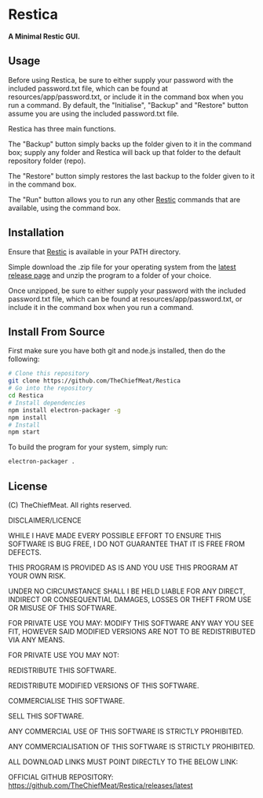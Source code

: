# Restica

**A Minimal Restic GUI.**

## Usage

Before using Restica,  be sure to either supply your password with the included password.txt file, which can be found at resources/app/password.txt, or include it in the command box when you run a command. By default, the "Initialise", "Backup" and "Restore" button assume you are using the included password.txt file.

Restica has three main functions. 

The "Backup" button simply backs up the folder given to it in the command box; supply any folder and Restica will back up that folder to the default repository folder (repo).

The "Restore" button simply restores the last backup to the folder given to it in the command box.

The "Run" button allows you to run any other [Restic](https://github.com/restic/restic) commands that are available, using the command box.




## Installation

Ensure that [Restic](https://github.com/restic/restic) is available in your PATH directory.

Simple download the .zip file for your operating system from the [latest release page](https://github.com/TheChiefMeat/Restica/releases/latest) and unzip the program to a folder of your choice.

Once unzipped, be sure to either supply your password with the included password.txt file, which can be found at resources/app/password.txt, or include it in the command box when you run a command.

## Install From Source

First make sure you have both git and node.js installed, then do the following:

```bash
# Clone this repository
git clone https://github.com/TheChiefMeat/Restica
# Go into the repository
cd Restica
# Install dependencies
npm install electron-packager -g
npm install
# Install 
npm start
```

To build the program for your system, simply run:

```bash
electron-packager .
```

## License

(C) TheChiefMeat. All rights reserved.

DISCLAIMER/LICENCE 

WHILE I HAVE MADE EVERY POSSIBLE EFFORT TO ENSURE THIS SOFTWARE IS BUG FREE, I DO NOT GUARANTEE THAT IT IS FREE FROM DEFECTS. 

THIS PROGRAM IS PROVIDED AS IS AND YOU USE THIS PROGRAM AT YOUR OWN RISK.

UNDER NO CIRCUMSTANCE SHALL I BE HELD LIABLE FOR ANY DIRECT, INDIRECT OR CONSEQUENTIAL DAMAGES, LOSSES OR THEFT FROM USE OR MISUSE OF THIS SOFTWARE. 

FOR PRIVATE USE YOU MAY:  MODIFY THIS SOFTWARE ANY WAY YOU SEE FIT, HOWEVER SAID MODIFIED VERSIONS ARE NOT TO BE REDISTRIBUTED VIA ANY MEANS.

FOR PRIVATE USE YOU MAY NOT:

REDISTRIBUTE THIS SOFTWARE.

REDISTRIBUTE MODIFIED VERSIONS OF THIS SOFTWARE.

COMMERCIALISE THIS SOFTWARE.

SELL THIS SOFTWARE.

ANY COMMERCIAL USE OF THIS SOFTWARE IS STRICTLY PROHIBITED.

ANY COMMERCIALISATION OF THIS SOFTWARE IS STRICTLY PROHIBITED.

ALL DOWNLOAD LINKS MUST POINT DIRECTLY TO THE BELOW LINK:

OFFICIAL GITHUB REPOSITORY: https://github.com/TheChiefMeat/Restica/releases/latest
